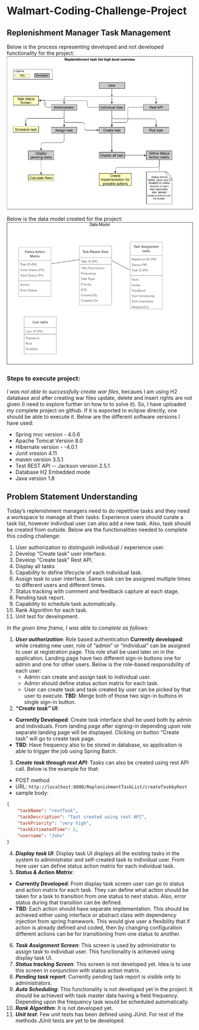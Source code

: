 #  Walmart-Coding-Challenge-Project #
## Replenishment Manager Task Management ##

Below is the process representing developed and not developed functionality for the project:
![](Process.png)

Below is the data model created for the project:
![](Data%20Model.png)

### Steps to execute project: ###
*I was not able to successfully create war files*, becaues I am using H2 database and after creating war files update, delete and insert rights are not given (I need to explore further on how to to solve it). So, I have uploaded my complete project on github. If it is exported to eclipse directly, one should be able to execute it. Below are the different software versions I have used:
* Spring mvc version - 4.0.6
* Apache Tomcat Version 8.0
* Hibernate version - -4.0.1
* Junit vresion 4.11
* maven version 3.5.1
* Test REST API -- Jackson version 2.5.1
* Database H2 Embedded mode
* Java version 1.8

## Problem Statement Understanding #
Today’s replenishment managers need to do repetitive tasks and they need a workspace to manage all their tasks. Experience users should curate a task list, however individual user can also add a new task. Also, task should be created from outside. Below are the functionalities needed to complete this coding challenge:
1.	User authorization to distinguish individual / experience user.
2.	Develop “Create task” user interface.
3.	Develop “Create task” Rest API.
4.	Display all tasks
5.	Capability to define lifecycle of each individual task.
6.	Assign task to user interface. Same task can be assigned multiple times to different users and different times.
7.	Status tracking with comment and feedback capture at each stage.
8.	Pending task report. 
9.	Capability to schedule task automatically.
10.	Rank Algorithm for each task.
11.	Unit test for development.


*In the given time frame, I was able to complete as follows:*
1.	***User authorization***: Role based authentication 
   **Currently developed**: while creating new user, role of “admin” or “individual” can be assigned to user at registration         page. This role shall be used later on in the application. Landing page have two different sign-in buttons one for admin        and one for other users. Below is the role-based responsibility of each user:
    *	Admin can create and assign task to individual user. 
    *	Admin should define status action matrix for each task.
    *	User can create task and task created by user can be picked by that user to execute.
    **TBD**: Merge both of those two sign-in buttons in single sign-in button. 
2.	***“Create task” UI***: 
  * **Currently Developed**: Create task interface shall be used both by admin and individuals. From landing page after signing-in depending upon role separate landing page will be displayed. Clicking on button “Create task” will go to create task page.
  * **TBD**: Have frequency also to be stored in database, so application is able to trigger the job using Spring Batch.
3.	***Create task through rest API***: Tasks can also be created using rest API call. Below is the example for that:
* POST method
* URL: `http://localhost:8080/ReplenishmentTaskList/createTaskbyRest`
* sample body:
```JSON
{
	"taskName": "restTask",
	"taskDescription": "Tast created using rest API",
	"taskPriority": "very high",
	"taskEstimatedTime": 2,
	"username": "John"
}
```
4.	***Display task UI***: Display task UI displays all the existing tasks in the system to administrator and self-created task to individual user. From here user can define status action matrix for each individual task.
5.	***Status & Action Matrix***: 
  * **Currently Developed**: From display task screen user can go to status and action matrix for each task. They can define what action should be taken for a task to transition from one status to next status. Also, error status during that transition can be defined.
  * **TBD**: Each action should have separate implementation. This should be achieved either using interface or abstract class with dependency injection from spring framework. This would give user a flexibility that if action is already defined and coded, then by changing configuration different actions can be for transitioning from one status to another.
6.	***Task Assignment Screen***: This screen is used by administrator to assign task to individual user. This functionality is achieved using display task UI.
7.	***Status tracking Screen***: This screen is not developed yet. Idea is to use this screen in conjunction with status action matrix.
8.	***Pending task report***: Currently pending task report is visible only to administrators.
9.	***Auto Scheduling***: This functionality is not developed yet in the project. It should be achieved with task master data having a field frequency. Depending upon the frequency task would be scheduled automatically.
10.	***Rank Algorithm***: It is not developed yet.
11.	***Unit test***: Few unit tests has been defined using JUnit. For rest of the methods JUnit tests are yet to be developed.
